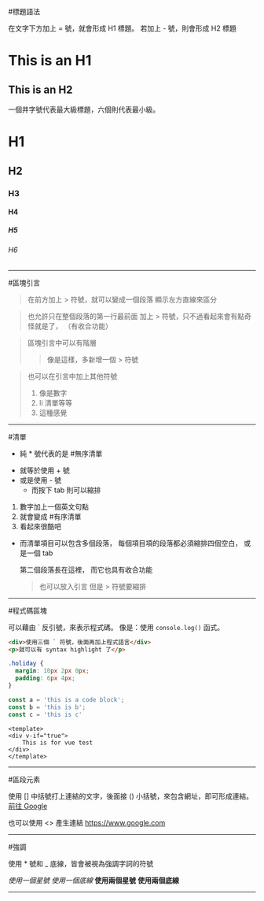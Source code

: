 #標題語法

在文字下方加上 = 號，就會形成 H1 標題。
若加上 - 號，則會形成 H2 標題

This is an H1
=
This is an H2
---

一個井字號代表最大級標題，六個則代表最小級。
# H1
## H2
### H3
#### H4
##### H5
###### H6

---

#區塊引言

> 在前方加上 > 符號，就可以變成一個段落
> 顯示左方直線來區分

> 也允許只在整個段落的第一行最前面
 加上 > 符號，只不過看起來會有點奇怪就是了，
 （有收合功能）

> 區塊引言中可以有階層
> > 像是這樣，多新增一個 > 符號

> 也可以在引言中加上其他符號
> 1. 像是數字
> 2. li 清單等等
> 3. 這種感覺

---
#清單

* 純 * 號代表的是 #無序清單
+ 就等於使用 + 號
+ 或是使用 - 號
	+ 而按下 tab 則可以縮排

1. 數字加上一個英文句點
2. 就會變成 #有序清單
3. 看起來很酷吧

-   而清單項目可以包含多個段落，
	每個項目項的段落都必須縮排四個空白，
	或是一個 tab
	
	第二個段落長在這裡，
	而它也具有收合功能
	> 也可以放入引言
	> 但是 > 符號要縮排

---

#程式碼區塊

可以藉由 \` 反引號，來表示程式碼。 
像是：使用 `console.log()` 函式。

```html
<div>使用三個 ` 符號，後面再加上程式語言</div>
<p>就可以有 syntax highlight 了</p>
```

```css
.holiday {
  margin: 10px 2px 0px;
  padding: 6px 4px;
}
```

```js
const a = 'this is a code block';
const b = 'this is b';
const c = 'this is c'
```

```vue
<template>
<div v-if="true">
	This is for vue test
</div>
</template>
```
 
---

#區段元素

使用 [] 中括號打上連結的文字，後面接 () 小括號，來包含網址，即可形成連結。
[前往 Google](https://www.google.com/ "Google")

也可以使用 <> 產生連結 
<https://www.google.com>

---

#強調

使用 * 號和 _ 底線，皆會被視為強調字詞的符號

*使用一個星號*  _使用一個底線_
**使用兩個星號**  __使用兩個底線__

---


